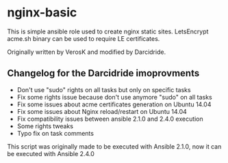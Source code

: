 
# nginx-basic

This is simple ansible role used to create nginx static sites.
LetsEncrypt acme.sh binary can be used to require LE certificates.

Originally written by VerosK and modified by Darcidride.

## Changelog for the Darcidride imoprovments

- Don't use "sudo" rights on all tasks but only on specific tasks
- Fix some rights issue because don't use anymore "sudo" on all tasks
- Fix some issues about acme certificates generation on Ubuntu 14.04
- Fix some issues about Nginx reload/restart on Ubuntu 14.04
- Fix compatibility issues between ansible 2.1.0 and 2.4.0 execution
- Some rights tweaks
- Typo fix on task comments

This script was originally made to be executed with Ansible 2.1.0, now it can be executed with Ansible 2.4.0
